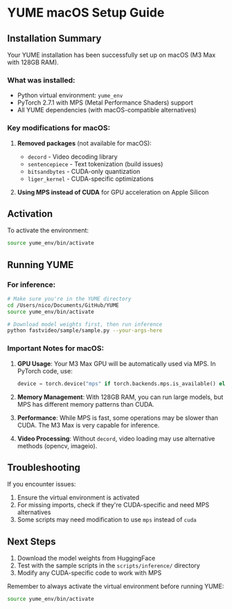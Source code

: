 # YUME macOS Setup Guide

## Installation Summary

Your YUME installation has been successfully set up on macOS (M3 Max with 128GB RAM).

### What was installed:
- Python virtual environment: `yume_env`
- PyTorch 2.7.1 with MPS (Metal Performance Shaders) support
- All YUME dependencies (with macOS-compatible alternatives)

### Key modifications for macOS:
1. **Removed packages** (not available for macOS):
   - `decord` - Video decoding library
   - `sentencepiece` - Text tokenization (build issues)
   - `bitsandbytes` - CUDA-only quantization
   - `liger_kernel` - CUDA-specific optimizations

2. **Using MPS instead of CUDA** for GPU acceleration on Apple Silicon

## Activation

To activate the environment:
```bash
source yume_env/bin/activate
```

## Running YUME

### For inference:
```bash
# Make sure you're in the YUME directory
cd /Users/nico/Documents/GitHub/YUME
source yume_env/bin/activate

# Download model weights first, then run inference
python fastvideo/sample/sample.py --your-args-here
```

### Important Notes for macOS:

1. **GPU Usage**: Your M3 Max GPU will be automatically used via MPS. In PyTorch code, use:
   ```python
   device = torch.device("mps" if torch.backends.mps.is_available() else "cpu")
   ```

2. **Memory Management**: With 128GB RAM, you can run large models, but MPS has different memory patterns than CUDA.

3. **Performance**: While MPS is fast, some operations may be slower than CUDA. The M3 Max is very capable for inference.

4. **Video Processing**: Without `decord`, video loading may use alternative methods (opencv, imageio).

## Troubleshooting

If you encounter issues:
1. Ensure the virtual environment is activated
2. For missing imports, check if they're CUDA-specific and need MPS alternatives
3. Some scripts may need modification to use `mps` instead of `cuda`

## Next Steps

1. Download the model weights from HuggingFace
2. Test with the sample scripts in the `scripts/inference/` directory
3. Modify any CUDA-specific code to work with MPS

Remember to always activate the virtual environment before running YUME:
```bash
source yume_env/bin/activate
``` 